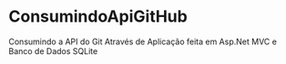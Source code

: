 # ConsumindoApiGitHub
Consumindo a API do Git Através de Aplicação feita em Asp.Net MVC e Banco de Dados SQLite
